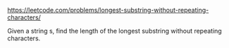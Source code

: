 https://leetcode.com/problems/longest-substring-without-repeating-characters/

Given a string s, find the length of the longest 
substring without repeating characters.